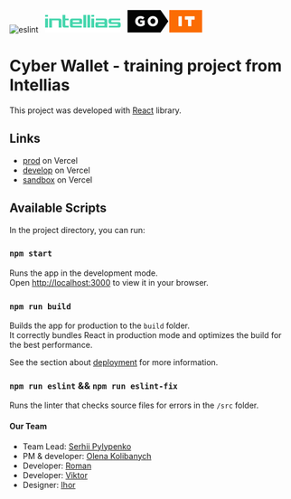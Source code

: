 ![eslint](https://github.com/jPee2k/wallet/actions/workflows/eslint.yml/badge.svg) &nbsp;
![Intellias](.github/companies/intellias.svg?raw=true) &nbsp;
![GoIT](.github/companies/goit.svg?raw=true)

# Cyber Wallet - training project from Intellias

This project was developed with [React](https://reactjs.org/) library.

## Links

- [prod](https://wallet-sandbox.vercel.app/) on Vercel
- [develop](https://wallet-develop.vercel.app/) on Vercel
- [sandbox](https://wallet-intellias.vercel.app/) on Vercel

## Available Scripts

In the project directory, you can run:

### `npm start`

Runs the app in the development mode.\
Open [http://localhost:3000](http://localhost:3000) to view it in your browser.

### `npm run build`

Builds the app for production to the `build` folder.\
It correctly bundles React in production mode and optimizes the build for the best performance.

See the section about [deployment](https://facebook.github.io/create-react-app/docs/deployment) for more information.

### `npm run eslint` && `npm run eslint-fix`

Runs the linter that checks source files for errors in the `/src` folder.

#### Our Team

- Team Lead: [Serhii Pylypenko](https://cv-jpee2k.vercel.app/)
- PM & developer: [Olena Kolibanych](https://github.com/olenakol)
- Developer: [Roman](https://github.com/)
- Developer: [Viktor](https://github.com/)
- Designer: [Ihor](https://github.com/)
